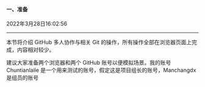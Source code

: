 #### 一、准备

2022年3月28日16:02:56

---

本节将介绍 GitHub 多人协作与相关 Git 的操作，所有操作全部在浏览器页面上完成，内容相对较少。

建议大家准备两个浏览器和两个 GitHub 账号以便模拟场景。我的账号 Chuntianlaile 是一个用来测试的账号，假定这是项目组长的账号，Manchangdx 是组员的账号
